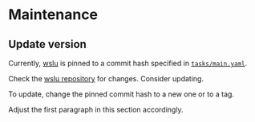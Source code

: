 # Maintenance

## Update version

Currently, [wslu][wslu] is pinned to a commit hash specified in
[`tasks/main.yaml`](tasks/main.yaml).

Check the [wslu repository][wslu] for changes. Consider updating.

To update, change the pinned commit hash to a new one or to a tag.

Adjust the first paragraph in this section accordingly.

[wslu]: https://github.com/wslutilities/wslu
